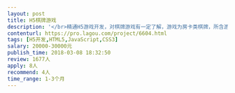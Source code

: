 ```yaml
---                
layout: post       
title: H5棋牌游戏           
description: '</br>精通H5游戏开发，对棋牌游戏有一定了解，游戏为房卡类棋牌，所含游戏有斗牛，三公，十三水，麻将。</br>参考：公众号==>玉林玩，能做到90%相似更佳！</br>'     
contenturl: https://pro.lagou.com/project/6604.html      
tags: [H5开发,HTML5,JavaScript,CSS3]            
salary: 20000-30000元          
publish_time: 2018-03-08 18:32:50         
review: 1677人                   
apply: 8人                   
recommend: 4人                   
time_range: 1-3个月              
---                 
```

